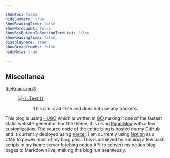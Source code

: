 ```yaml
---

showToc: false
hideSummary: true
ShowReadingTime: false
ShowWordCount: false
ShowRssButtonInSectionTermList: false
ShowReadingTime: false
disableShare: true
ShowBreadCrumbs: false
hideMeta: true

---
```


## Miscellanea
<a href="https://train.usaco.org/usaco/theknack.mp3" target="_blank">theKnack.mp3</a>




<figure>
   
   <a href="https://raw.githubusercontent.com/kazisean/cdn/main/blog/vegabond.png" target="_blank">
   <img src="https://raw.githubusercontent.com/kazisean/cdn/main/blog/vegabond.png" alt="{{ .Text }}"
   {{ with .Title }}title="{{ . }}"{{ end }}/>
   </a>
 <center><p>This site is ad-free and does not use any trackers.
   </p></center>
</figure>


This blog is using [HUGO](https://gohugo.io/) which is written in [GO](https://go.dev/) making it one of the fastest static website generator. For the theme, it is using [PaperMod](https://github.com/adityatelange/hugo-PaperMod) with a few customization. The source code of the entire blog is hosted on my [GitHub](https://github.com/kazisean/blogv2) and is currently deployed using [Vercel](https://vercel.com/). I am currently using [Notion](https://www.notion.so/) as a CMS to power most of my blog post. This is achieved by running a few bash scripts in my home server fetching notion API to convert my notion blog pages to Markdown live, making this blog run seamlessly.